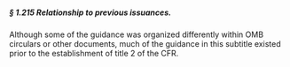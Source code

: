 ##### § 1.215 Relationship to previous issuances. #####

Although some of the guidance was organized differently within OMB circulars or other documents, much of the guidance in this subtitle existed prior to the establishment of title 2 of the CFR.